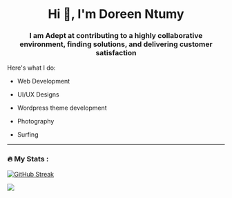 
<h1 align="center">Hi 👋, I'm Doreen Ntumy</h1>
<h3 align="center">I am Adept at contributing to a highly collaborative environment, finding solutions, and delivering customer satisfaction</h3>

Here's what I do:


- Web Development

- UI/UX Designs

- Wordpress theme development

- Photography

- Surfing

---

### :fire: My Stats :
[![GitHub Streak](http://github-readme-streak-stats.herokuapp.com?user=deanclark1&theme=white)](https://git.io/streak-stats)

![](https://github-readme-stats.vercel.app/api/top-langs/?username=deanclark1&layout=compact)




